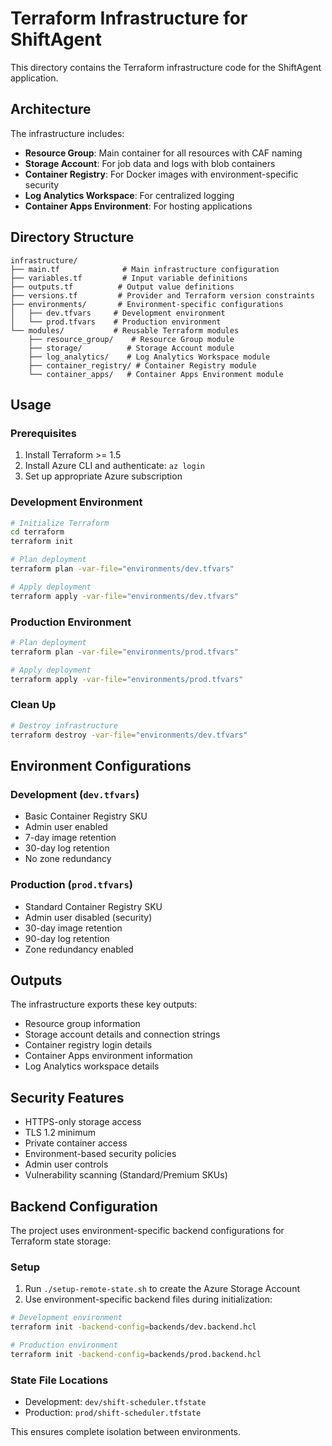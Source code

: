 # Terraform Infrastructure for ShiftAgent

This directory contains the Terraform infrastructure code for the ShiftAgent application.

## Architecture

The infrastructure includes:
- **Resource Group**: Main container for all resources with CAF naming
- **Storage Account**: For job data and logs with blob containers
- **Container Registry**: For Docker images with environment-specific security
- **Log Analytics Workspace**: For centralized logging
- **Container Apps Environment**: For hosting applications

## Directory Structure

```
infrastructure/
├── main.tf              # Main infrastructure configuration
├── variables.tf         # Input variable definitions
├── outputs.tf          # Output value definitions
├── versions.tf         # Provider and Terraform version constraints
├── environments/       # Environment-specific configurations
│   ├── dev.tfvars     # Development environment
│   └── prod.tfvars    # Production environment
└── modules/           # Reusable Terraform modules
    ├── resource_group/    # Resource Group module
    ├── storage/          # Storage Account module
    ├── log_analytics/    # Log Analytics Workspace module
    ├── container_registry/ # Container Registry module
    └── container_apps/   # Container Apps Environment module
```

## Usage

### Prerequisites

1. Install Terraform >= 1.5
2. Install Azure CLI and authenticate: `az login`
3. Set up appropriate Azure subscription

### Development Environment

```bash
# Initialize Terraform
cd terraform
terraform init

# Plan deployment
terraform plan -var-file="environments/dev.tfvars"

# Apply deployment
terraform apply -var-file="environments/dev.tfvars"
```

### Production Environment

```bash
# Plan deployment
terraform plan -var-file="environments/prod.tfvars"

# Apply deployment
terraform apply -var-file="environments/prod.tfvars"
```

### Clean Up

```bash
# Destroy infrastructure
terraform destroy -var-file="environments/dev.tfvars"
```

## Environment Configurations

### Development (`dev.tfvars`)
- Basic Container Registry SKU
- Admin user enabled
- 7-day image retention
- 30-day log retention
- No zone redundancy

### Production (`prod.tfvars`)
- Standard Container Registry SKU
- Admin user disabled (security)
- 30-day image retention
- 90-day log retention
- Zone redundancy enabled

## Outputs

The infrastructure exports these key outputs:
- Resource group information
- Storage account details and connection strings
- Container registry login details
- Container Apps environment information
- Log Analytics workspace details


## Security Features

- HTTPS-only storage access
- TLS 1.2 minimum
- Private container access
- Environment-based security policies
- Admin user controls
- Vulnerability scanning (Standard/Premium SKUs)

## Backend Configuration

The project uses environment-specific backend configurations for Terraform state storage:

### Setup
1. Run `./setup-remote-state.sh` to create the Azure Storage Account
2. Use environment-specific backend files during initialization:

```bash
# Development environment
terraform init -backend-config=backends/dev.backend.hcl

# Production environment
terraform init -backend-config=backends/prod.backend.hcl
```

### State File Locations
- Development: `dev/shift-scheduler.tfstate`
- Production: `prod/shift-scheduler.tfstate`

This ensures complete isolation between environments.
